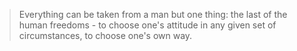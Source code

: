 
> Everything can be taken from a man but one thing: the last of the human freedoms - to choose one's attitude in any given set of circumstances, to choose one's own way.

